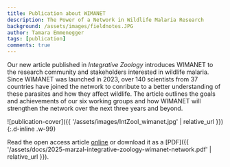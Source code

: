 ```yaml
---
title: Publication about WIMANET
description: The Power of a Network in Wildlife Malaria Research
background: /assets/images/fieldnotes.JPG
author: Tamara Emmenegger
tags: [publication]
comments: true
---
```


Our new article published in *Integrative Zoology* introduces WIMANET to the research community and stakeholders interested in wildlife malaria.
Since WIMANET was launched in 2023, over 140 scientists from 37 countries have joined the network to conribute to a better understanding of these parasites and how they affect wildlife. The article outlines the goals and achievements of our six working groups and how WIMANET will strengthen the network over the next three years and beyond.

![publication-cover]({{ '/assets/images/IntZool_wimanet.jpg' | relative_url }}){:.d-inline .w-99}

Read the open access article [online](https://doi.org/10.1111/1749-4877.12983) or download it as a [PDF]({{ '/assets/docs/2025-marzal-integrative-zoology-wimanet-network.pdf' | relative_url }}).
